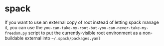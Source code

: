# spack

If you want to use an external copy of root instead of letting spack manage it, you can use the `you-can-take-my-root-but-you-can-never-take-my-freedom.py` script to put the currently-visible root environment as a non-buildable external into `~/.spack/packages.yaml`